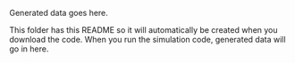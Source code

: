 Generated data goes here.

This folder has this README so it will automatically be created when you
download the code. When you run the simulation code, generated data will
go in here.
